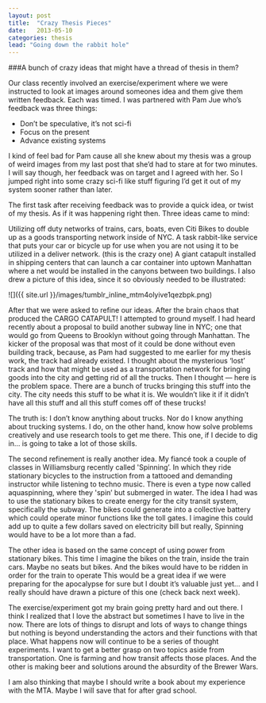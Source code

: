 ```yaml
---
layout: post
title:  "Crazy Thesis Pieces"
date:   2013-05-10
categories: thesis
lead: "Going down the rabbit hole"
---
```


###A bunch of crazy ideas that might have a thread of thesis in them?

Our class recently involved an exercise/experiment where we were instructed to look at images around someones idea and them give them written feedback. Each was timed. I was partnered with Pam Jue who’s feedback was three things:

- Don’t be speculative, it’s not sci-fi
- Focus on the present
- Advance existing systems

I kind of feel bad for Pam cause all she knew about my thesis was a group of weird images from my last post that she’d had to stare at for two minutes. I will say though, her feedback was on target and I agreed with her. So I jumped right into some crazy sci-fi like stuff figuring I’d get it out of my system sooner rather than later. 

The first task after receiving feedback was to provide a quick idea, or twist of my thesis. As if it was happening right then. Three ideas came to mind:

Utilizing off duty networks of trains, cars, boats, even Citi Bikes to double up as a goods transporting network inside of NYC.
A task rabbit-like service that puts your car or bicycle up for use when you are not using it to be utilized in a deliver network.
(this is the crazy one) A giant catapult installed in shipping centers that can launch a car container into uptown Manhattan where a net would be installed in the canyons between two buildings. I also drew a picture of this idea, since it so obviously needed to be illustrated:

![]({{ site.url }}/images/tumblr_inline_mtm4olyive1qezbpk.png)

After that we were asked to refine our ideas. After the brain chaos that produced the CARGO CATAPULT! I attempted to ground myself. I had heard recently about a proposal to build another subway line in NYC; one that would go from Queens to Brooklyn without going through Manhattan. The kicker of the proposal was that most of it could be done without even building track, because, as Pam had suggested to me earlier for my thesis work, the track had already existed. I thought about the mysterious ‘lost’ track and how that might be used as a transportation network for bringing goods into the city and getting rid of all the trucks. Then I thought — here is the problem space. There are a bunch of trucks bringing this stuff into the city. The city needs this stuff to be what it is. We wouldn’t like it if it didn’t have all this stuff and all this stuff comes off of these trucks!

The truth is: I don’t know anything about trucks. Nor do I know anything about trucking systems. I do, on the other hand, know how solve problems creatively and use research tools to get me there. This one, if I decide to dig in… is going to take a lot of those skills.

The second refinement is really another idea. My fiancé took a couple of classes in Williamsburg recently called 'Spinning’. In which they ride stationary bicycles to the instruction from a tattooed and demanding instructor while listening to techno music. There is even a type now called aquaspinning, where they 'spin’ but submerged in water. The idea I had was to use the stationary bikes to create energy for the city transit system, specifically the subway. The bikes could generate into a collective battery which could operate minor functions like the toll gates. I imagine this could add up to quite a few dollars saved on electricity bill but really, Spinning would have to be a lot more than a fad.

The other idea is based on the same concept of using power from stationary bikes. This time I imagine the bikes on the train, inside the train cars. Maybe no seats but bikes. And the bikes would have to be ridden in order for the train to operate  This would be a great idea if we were preparing for the apocalypse for sure but I doubt it’s valuable just yet… and I really should have drawn a picture of this one (check back next week).

The exercise/experiment got my brain going pretty hard and out there. I think I realized that I love the abstract but sometimes I have to live in the now. There are lots of things to disrupt and lots of ways to change things but nothing is beyond understanding the actors and their functions with that place. What happens now will continue to be a series of thought experiments. I want to get a better grasp on two topics aside from transportation. One is farming and how transit affects those places. And the other is making beer and solutions around the absurdity of the Brewer Wars.

I am also thinking that maybe I should write a book about my experience with the MTA. Maybe I will save that for after grad school.